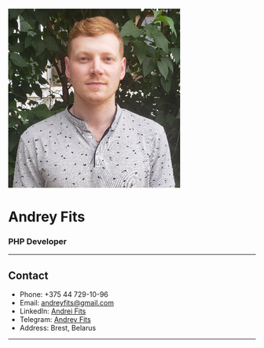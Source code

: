 ![Personal Photo](./images/photo.jpg "Andrey Fits")

# Andrey Fits

### PHP Developer

***

## Contact

- Phone: +375 44 729-10-96
- Email: [andreyfits@gmail.com](mailto:andreyfits@gmail.com)
- LinkedIn: [Andrei Fits](https://www.linkedin.com/in/andreifits/)
- Telegram: [Andrey Fits](https://t.me/andreyfits)
- Address: Brest, Belarus

***